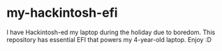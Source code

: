 # my-hackintosh-efi
I have Hackintosh-ed my laptop during the holiday due to boredom. This repository has essential EFI that powers my 4-year-old laptop. Enjoy :D
